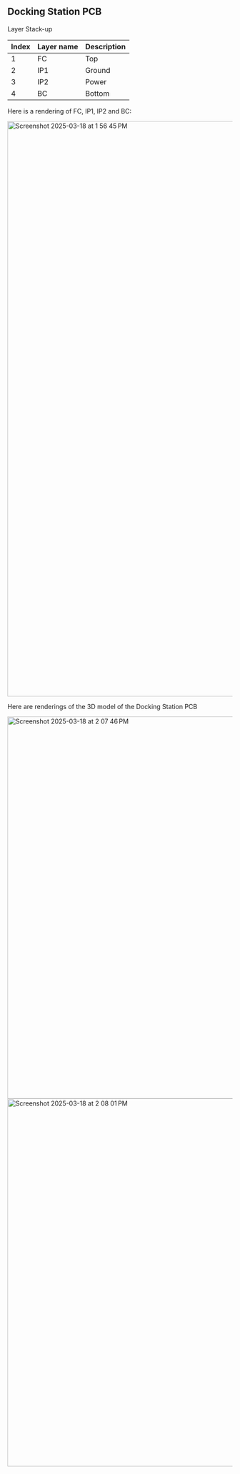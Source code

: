 ## Docking Station PCB

Layer Stack-up

| Index | Layer name | Description  |
| ----- | ---------- | ------------ |
| 1     | FC         | Top          |
| 2     | IP1        | Ground       |
| 3     | IP2        | Power        |
| 4     | BC         | Bottom       |

Here is a rendering of FC, IP1, IP2 and BC:

<img width="1289" alt="Screenshot 2025-03-18 at 1 56 45 PM" src="https://github.com/user-attachments/assets/4a471f62-8562-44da-b42d-d860e7c826a6" />

Here are renderings of the 3D model of the Docking Station PCB

<img width="856" alt="Screenshot 2025-03-18 at 2 07 46 PM" src="https://github.com/user-attachments/assets/20d3dc95-0212-45d8-9b80-a5b6da4ffc48" />

<img width="824" alt="Screenshot 2025-03-18 at 2 08 01 PM" src="https://github.com/user-attachments/assets/6339eced-a4af-4080-8906-4f3e9f8ab9da" />
